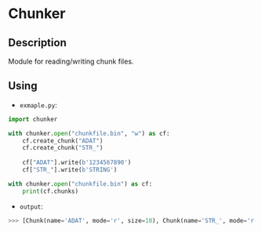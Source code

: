 # Chunker
## Description
Module for reading/writing chunk files.

## Using
- `exmaple.py`:
```python
import chunker

with chunker.open("chunkfile.bin", "w") as cf:
    cf.create_chunk("ADAT")
    cf.create_chunk("STR_")
    
    cf["ADAT"].write(b'1234567890')
    cf["STR_"].write(b'STRING')

with chunker.open("chunkfile.bin") as cf:
    print(cf.chunks)
```

- `output`:
```python
>>> [Chunk(name='ADAT', mode='r', size=10), Chunk(name='STR_', mode='r', size=6)]
```